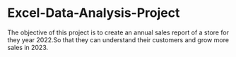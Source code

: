 # Excel-Data-Analysis-Project
The objective of this project is to create an annual sales report of a store for they year 2022.So that they can understand their customers and grow more sales in 2023.
